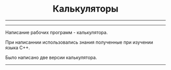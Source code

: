 <center><h1>
Калькуляторы
</h1></center>

---
---
Написание рабочих программ - калькулятора. 

При написаннии использовались знания полученные при изучении языка С++.

Было написано две версии калькулятора. 

---
